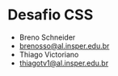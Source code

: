 # Desafio CSS

* Breno Schneider
* brenosso@al.insper.edu.br
&nbsp;
* Thiago Victoriano
* thiagotv1@al.insper.edu.br